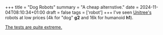 +++
title = "Dog Robots"
summary = "A cheap alternstive."
date = 2024-11-04T08:10:34+01:00
draft = false
tags = ['robot']
+++
I've seen [Unitree's](https://www.unitree.com/) robots at low prices (4k for "dog" **g2** and 16k for humanoid **h1**).

[The tests are quite extreme.](https://www.youtube.com/shorts/0O-8Nd9x63I)

